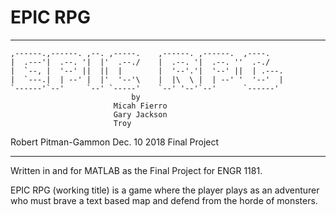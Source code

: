 # EPIC RPG                                                                                                  

***************************************************************************
    ,------.,------. ,--. ,-----.    ,------. ,------.  ,----.           
    |  .---'|  .--. '|  |'  .--./    |  .--. '|  .--. ''  .-./          
    |  `--, |  '--' ||  ||  |        |  '--'.'|  '--' ||  | .---.        
    |  `---.|  | --' |  |'  '--'\    |  |\  \ |  | --' '  '--'  |        
    `------'`--'     `--' `-----'    `--' '--'`--'      `------'   
                               by                                       
                           Micah Fierro                                  
                           Gary Jackson                                  
                           Troy                                              
                                                                         
  Robert Pitman-Gammon            Dec. 10 2018              Final Project 
***************************************************************************


Written in and for MATLAB as the Final Project for ENGR 1181. 

EPIC RPG (working title) is a game where the player plays as an adventurer who must brave a text based map and defend from the horde of monsters. 

